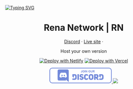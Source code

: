 [![Typing SVG](https://readme-typing-svg.herokuapp.com?lines=Heyo!;Im+a+HTML+and+CSS+coder)](https://git.io/typing-svg)

<h1 align="center">
Rena Network | RN
</h1>

<p align="center">
<a target="_blank" href="https://discord.gg/kG62BTDx">Discord</a> · 
<a target="_blank" href="https://rena.gq">Live site</a> · 

</p>

<div align='center'>
 
 
 


Host your own version


[![Deploy with Netlify](https://www.netlify.com/img/deploy/button.svg)](https://app.netlify.com/start/deploy?repository=https://github.com/renagamer101/renagamer101.github.io)
[![Deploy with Vercel](https://vercel.com/button)](https://vercel.com/new/clone?repository-url=https://github.com/renagamer101/renagamer101.github.io)


 <a target="_blank" href="https://discord.gg/zxeTgRc5rF">
<img width="200px" alt="Join our Discord" src="https://raw.githubusercontent.com/3kh0/3kh0.github.io/master/img/Join_Discord-logo.png">
</a>


  
 
 
 
 
 
 
 
 
 
 
 
 <a href="https://github.com/renagamer101/renagamer101.github.io/graphs/contributors">
  <img src="https://contrib.rocks/image?repo=renagamer101/renagamer101.github.io" />
</a>


